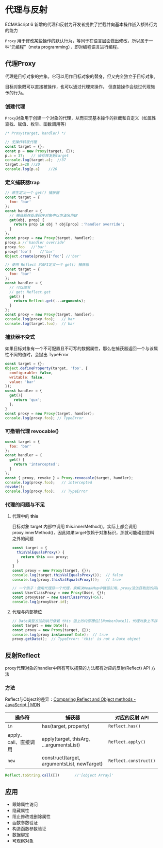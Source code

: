 # 代理与反射

ECMAScript 6 新增的代理和反射为开发者提供了拦截并向基本操作嵌入额外行为的能力

`Proxy` 用于修改某些操作的默认行为，等同于在语言层面做出修改，所以属于一种“元编程”（meta programming），即对编程语言进行编程。

## 代理Proxy

代理是目标对象的抽象。它可以用作目标对象的替身，但又完全独立于目标对象。

目标对象既可以直接被操作，也可以通过代理来操作， 但直接操作会绕过代理施予的行为。

### 创建代理

`Proxy`对象用于创建一个对象的代理，从而实现基本操作的拦截和自定义（如属性查找、赋值、枚举、函数调用等）

```js
/* Proxy(target, handler) */

// 无操作转发代理
const target = {};
const p = new Proxy(target, {});
p.a = 37;   // 操作转发到target
console.log(target.a);	//37
target.a=20	//20
console.log(p.a)	//20
```

### 定义捕获器trap

```js
// 原生定义一个 get() 捕获器
const target = {
  foo: 'bar'
};
const handler = {
  // 捕获器在处理程序对象中以方法名为键
  get(obj, prop) {
    return prop in obj ? obj[prop] :'handler override';
  }
};
const proxy = new Proxy(target, handler);
proxy.a	//'handler override'
proxy.foo	//'bar'
proxy['foo']	//'bar'
Object.create(proxy)['foo']	//'bar'
```

```js
// 使用 Reflect 的API定义一个 get() 捕获器
const target = {
  foo: 'bar'
};
const handler = {
  // 可以简写
  // get: Reflect.get
  get() {
    return Reflect.get(...arguments);
  } 
};
const proxy = new Proxy(target, handler);
console.log(proxy.foo);   // bar
console.log(target.foo);  // bar
```

### 捕获器不变式

如果目标对象有一个不可配置且不可写的数据属性，那么在捕获器返回一个与该属性不同的值时，会抛出 TypeError

```js
const target = {};
Object.defineProperty(target, 'foo', {
  configurable: false,
  writable: false,
  value: 'bar'
});
const handler = {
  get(){
    return 'qux';
  };
}
const proxy = new Proxy(target, handler);
console.log(proxy.foo);	// TypeError
```



### 可撤销代理 revocable()

```js
const target = {
  foo: 'bar'
};
const handler = {
  get() {
    return 'intercepted';
  }
};
const { proxy, revoke } = Proxy.revocable(target, handler);
console.log(proxy.foo);   // intercepted
revoke();
console.log(proxy.foo);   // TypeError
```

### 代理的问题与不足

1. 代理中的 **this**

   目标对象 target 内部中调用 this.innerMethod()，实际上都会调用 proxy.innerMethod()，因此如果target依赖于对象标识，那就可能碰到意料之外的问题

   ```js
   const target = { 
     thisValEqualsProxy() {
       return this === proxy;
     }
   }
   const proxy = new Proxy(target, {});
   console.log(target.thisValEqualsProxy());  // false
   console.log(proxy.thisValEqualsProxy());   // true
   ```

   ```js
   // 一个例子：使用代理另一个代理，来解决WeakMap中键弱引用，proxy没法获取到的问题
   const UserClassProxy = new Proxy(User, {});
   const proxyUser = new UserClassProxy(456);
   console.log(proxyUser.id);
   ```

2. 代理与内部槽位

   ```js
   // Date类型方法的执行依赖 this 值上的内部槽位[[NumberDate]]，代理对象上不存在这个内部槽位
   const target = new Date();
   const proxy = new Proxy(target, {});
   console.log(proxy instanceof Date);  // true
   proxy.getDate();  // TypeError: 'this' is not a Date object
   ```

   

## 反射Reflect

proxy代理对象的handler中所有可以捕获的方法都有对应的反射(Reflect) API 方法

### 方法

Reflect与Object的差异：[Comparing Reflect and Object methods - JavaScript | MDN](https://developer.mozilla.org/en-US/docs/Web/JavaScript/Reference/Global_Objects/Reflect/Comparing_Reflect_and_Object_methods)

| 操作符                | 捕获器                                      | 对应的反射 API        |
| --------------------- | ------------------------------------------- | --------------------- |
| `in`                  | has(target, property)                       | `Reflect.has()`       |
| apply、call、直接调用 | apply(target, thisArg, ...argumentsList)    | `Reflect.apply()`     |
| `new`                 | construct(target, argumentsList, newTarget) | `Reflect.construct()` |

```js
Reflect.toString.call([])		//'[object Array]'
```



## 应用

- 跟踪属性访问
- 隐藏属性
- 阻止修改或删除属性
- 函数参数验证
- 构造函数参数验证
- 数据绑定
- 可观察对象